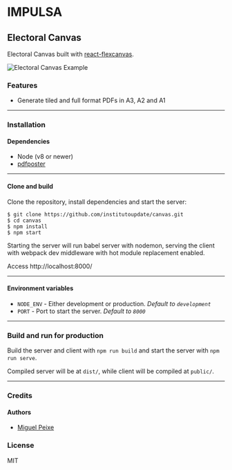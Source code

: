 # IMPULSA

## Electoral Canvas

Electoral Canvas built with [react-flexcanvas](https://github.com/miguelpeixe/react-flexcanvas).

![Electoral Canvas Example](https://i.imgur.com/s0pQ4VC.png)

### Features

- Generate tiled and full format PDFs in A3, A2 and A1

---

### Installation

#### Dependencies

- Node (v8 or newer)
- [pdfposter](https://gitlab.com/pdftools/pdfposter)

---

#### Clone and build

Clone the repository, install dependencies and start the server:

```
$ git clone https://github.com/institutoupdate/canvas.git
$ cd canvas
$ npm install
$ npm start
```

Starting the server will run babel server with nodemon, serving the client with webpack dev middleware with hot module replacement enabled.

Access http://localhost:8000/

---

#### Environment variables

- `NODE_ENV` - Either development or production. _Default to `development`_
- `PORT` - Port to start the server. _Default to `8000`_

---

### Build and run for production

Build the server and client with `npm run build` and start the server with `npm run serve`.

Compiled server will be at `dist/`, while client will be compiled at `public/`.

---

### Credits

#### Authors

- [Miguel Peixe](https://github.com/miguelpeixe)

### License

MIT
